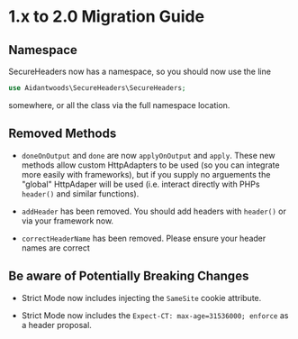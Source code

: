 # 1.x to 2.0 Migration Guide
## Namespace
SecureHeaders now has a namespace, so you should now use the line
```php
use Aidantwoods\SecureHeaders\SecureHeaders;
```
somewhere, or all the class via the full namespace location.

## Removed Methods
* `doneOnOutput` and `done` are now `applyOnOutput` and `apply`. These new
  methods allow custom HttpAdapters to be used (so you can integrate more
  easily with frameworks), but if you supply no arguements the "global"
  HttpAdaper will be used (i.e. interact directly with PHPs `header()` and
  similar functions).

* `addHeader` has been removed. You should add headers with `header()` or via
  your framework now.

* `correctHeaderName` has been removed. Please ensure your header names are
  correct

## Be aware of Potentially Breaking Changes
* Strict Mode now includes injecting the `SameSite` cookie attribute.

* Strict Mode now includes the `Expect-CT: max-age=31536000; enforce`
  as a header proposal.